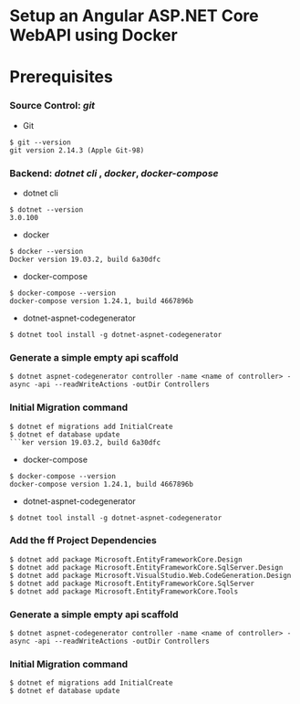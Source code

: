 
#  Setup an Angular ASP.NET Core WebAPI using Docker

# Prerequisites
### Source Control: *git*
- Git
```
$ git --version
git version 2.14.3 (Apple Git-98)
```

### Backend: *dotnet cli* , *docker*, *docker-compose*

- dotnet cli
```
$ dotnet --version
3.0.100
```

-  docker
```
$ docker --version
Docker version 19.03.2, build 6a30dfc
```

-  docker-compose
```
$ docker-compose --version
docker-compose version 1.24.1, build 4667896b
```

 - dotnet-aspnet-codegenerator

```
$ dotnet tool install -g dotnet-aspnet-codegenerator
``` 

### Generate a simple empty api scaffold

```
$ dotnet aspnet-codegenerator controller -name <name of controller> -async -api --readWriteActions -outDir Controllers
```

### Initial Migration command
```
$ dotnet ef migrations add InitialCreate
$ dotnet ef database update
```ker version 19.03.2, build 6a30dfc
```

-  docker-compose
```
$ docker-compose --version
docker-compose version 1.24.1, build 4667896b
```

 - dotnet-aspnet-codegenerator

```
$ dotnet tool install -g dotnet-aspnet-codegenerator
``` 

### Add the ff Project Dependencies 
```
$ dotnet add package Microsoft.EntityFrameworkCore.Design
$ dotnet add package Microsoft.EntityFrameworkCore.SqlServer.Design
$ dotnet add package Microsoft.VisualStudio.Web.CodeGeneration.Design
$ dotnet add package Microsoft.EntityFrameworkCore.SqlServer
$ dotnet add package Microsoft.EntityFrameworkCore.Tools
```

### Generate a simple empty api scaffold

```
$ dotnet aspnet-codegenerator controller -name <name of controller> -async -api --readWriteActions -outDir Controllers
```

### Initial Migration command
```
$ dotnet ef migrations add InitialCreate
$ dotnet ef database update
```